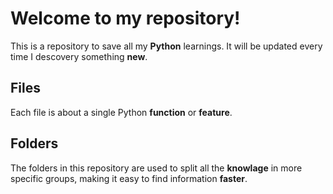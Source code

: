 # Welcome to my repository!

This is a repository to save all my **Python** learnings. It will be updated every time I descovery something **new**.


## Files

Each file is about a single Python **function** or **feature**.

## Folders

The folders in this repository are used to split all the **knowlage** in more specific groups, making it easy to find information **faster**.
